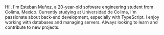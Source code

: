 Hi!, I'm Esteban Muñoz, a 20-year-old software engineering student from Colima, Mexico. Currently studying at Universidad de Colima, I'm passionate about back-end development, especially with TypeScript. I enjoy working with databases and managing servers. Always looking to learn and contribute to new projects.
